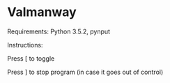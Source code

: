 # Valmanway
Requirements: Python 3.5.2, pynput

Instructions:

Press [ to toggle

Press ] to stop program (in case it goes out of control)
